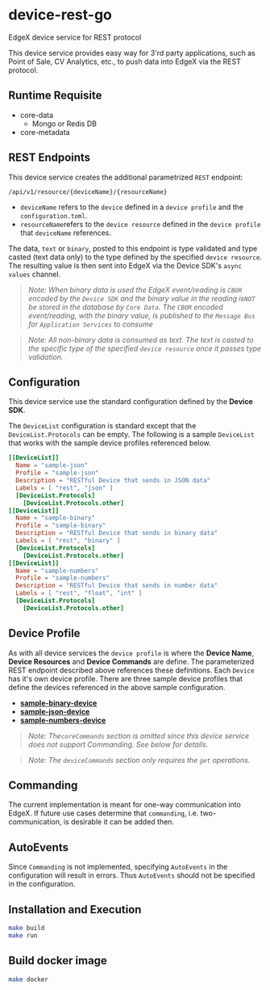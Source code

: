 # device-rest-go
EdgeX device service for REST protocol

This device service provides easy way for 3'rd party applications, such as Point of Sale, CV Analytics, etc., to push data into EdgeX via the REST protocol. 

## Runtime Requisite

- core-data
  - Mongo or Redis DB
- core-metadata

## REST Endpoints

This device service creates the additional parametrized `REST` endpoint:

```
/api/v1/resource/{deviceName}/{resourceName}
```

- `deviceName` refers to the `device` defined in a `device profile` and the `configuration.toml`.
- `resourceName`refers to the `device resource` defined in the `device profile` that `deviceName` references.

The data, `text` or `binary`,  posted to this endpoint is type validated and type casted (text data only) to the type defined by the specified `device resource`. The resulting value is then sent into EdgeX via the Device SDK's `async values` channel. 

> *Note: When binary data is used the EdgeX event/reading is `CBOR` encoded by the `Device SDK` and the binary value in the reading is`NOT` be stored in the database by `Core Data`. The `CBOR` encoded event/reading, with the binary value, is published to the `Message Bus` for `Application Services` to consume*

> *Note: All non-binary data is consumed as text. The text is casted to the specific type of the specified `device resource` once it passes type validation.*

## Configuration

This device service use the standard configuration defined by the **Device SDK**. 

The `DeviceList` configuration is standard except that the `DeviceList.Protocols` can be empty. The following is a sample `DeviceList` that works with the sample device profiles referenced below.

```toml
[[DeviceList]]
  Name = "sample-json"
  Profile = "sample-json"
  Description = "RESTful Device that sends in JSON data"
  Labels = [ "rest", "json" ]
  [DeviceList.Protocols]
    [DeviceList.Protocols.other]
[[DeviceList]]
  Name = "sample-binary"
  Profile = "sample-binary"
  Description = "RESTful Device that sends in binary data"
  Labels = [ "rest", "binary" ]
  [DeviceList.Protocols]
    [DeviceList.Protocols.other]    
[[DeviceList]]
  Name = "sample-numbers"
  Profile = "sample-numbers"
  Description = "RESTful Device that sends in number data"
  Labels = [ "rest", "float", "int" ]
  [DeviceList.Protocols]
    [DeviceList.Protocols.other]
```

## Device Profile

As with all device services the `device profile` is where the **Device Name**, **Device Resources** and **Device Commands** are define. The parameterized REST endpoint described above references these definitions. Each `Device` has it's own device profile. There are three sample device profiles that define the devices referenced in the above sample configuration.

- **[sample-binary-device](./cmd/res/)**
- [**sample-json-device**](./cmd/res/sample-json-device.yaml)
- [**sample-numbers-device**](./cmd/res/sample-numbers-device.yaml)

> *Note: The`coreCommands` section is omitted since this device service does not support Commanding. See below for details.* 

> *Note: The `deviceCommands` section only requires the `get` operations.*

## Commanding

The current implementation is meant for one-way communication into EdgeX. If future use cases determine that `commanding`, i.e. two-communication, is desirable it can be added then.

## AutoEvents

Since `Commanding` is not implemented, specifying `AutoEvents` in the configuration will result in errors. Thus `AutoEvents` should not be specified in the configuration.

## Installation and Execution

```bash
make build
make run
```

## Build docker image

```bash
make docker
```

